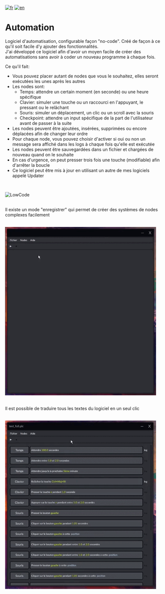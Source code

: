 [![fr](https://img.shields.io/badge/lang-fr-red.svg)](README.md)
[![en](https://img.shields.io/badge/lang-en-blue.svg)](README.en.md)

# Automation
Logiciel d'automatisation, configurable façon "no-code". Créé de façon à ce qu'il soit facile d'y ajouter des fonctionnalités. <br>
J'ai développé ce logiciel afin d'avoir un moyen facile de créer des automatisations sans avoir à coder un nouveau programme à chaque fois. <br>

Ce qu'il fait:
* Vous pouvez placer autant de nodes que vous le souhaitez, elles seront exécutées les unes après les autres
* Les nodes sont:
   * Temps: attendre un certain moment (en seconde) ou une heure spécifique
   * Clavier: simuler une touche ou un raccourci en l'appuyant, le pressant ou le relâchant
   * Souris: simuler un déplacement, un clic ou un scroll avec la souris
   * Checkpoint: attendre un input spécifique de la part de l'utilisateur avant de passer à la suite
* Les nodes peuvent être ajoutées, insérées, supprimées ou encore déplacées afin de changer leur ordre
* Pour chaque node, vous pouvez choisir d'activer si oui ou non un message sera affiché dans les logs à chaque fois qu'elle est exécutée
* Les nodes peuvent être sauvegardées dans un fichier et chargées de nouveau quand on le souhaite
* En cas d'urgence, on peut presser trois fois une touche (modifiable) afin d'arrêter la boucle
* Ce logiciel peut être mis à jour en utilisant un autre de mes logiciels appelé Updater
<br>

![LowCode](sources/Automation_full.gif)

<br>
Il existe un mode "enregistrer" qui permet de créer des systèmes de nodes complexes facilement
<br><br>

![LowCode](sources/Automation_record.gif)

<br>
Il est possible de traduire tous les textes du logiciel en un seul clic
<br><br>

![LowCode](sources/Automation_lang.gif)

